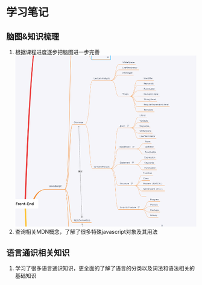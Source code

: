 学习笔记
===============================================
## 脑图&知识梳理
1. 根据课程进度逐步把脑图进一步完善
![avatar](./brainTree.png)
2. 查询相关MDN概念，了解了很多特殊javascript对象及其用法
## 语言通识相关知识
1. 学习了很多语言通识知识，更全面的了解了语言的分类以及词法和语法相关的基础知识